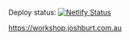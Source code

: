 Deploy status: [![Netlify Status](https://api.netlify.com/api/v1/badges/f4beb07d-7307-436f-879a-d9a8167934dd/deploy-status)](https://app.netlify.com/projects/workshop-order/deploys)

https://workshop.joshburt.com.au
